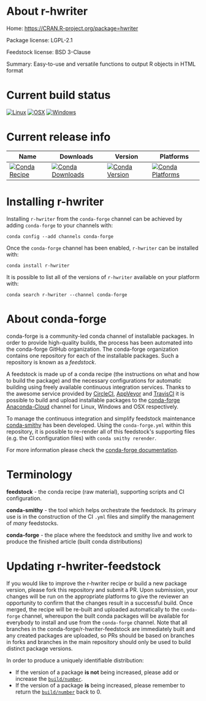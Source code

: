 About r-hwriter
===============

Home: https://CRAN.R-project.org/package=hwriter

Package license: LGPL-2.1

Feedstock license: BSD 3-Clause

Summary: Easy-to-use and versatile functions to output R objects in HTML format



Current build status
====================

[![Linux](https://img.shields.io/circleci/project/github/conda-forge/r-hwriter-feedstock/master.svg?label=Linux)](https://circleci.com/gh/conda-forge/r-hwriter-feedstock)
[![OSX](https://img.shields.io/travis/conda-forge/r-hwriter-feedstock/master.svg?label=macOS)](https://travis-ci.org/conda-forge/r-hwriter-feedstock)
[![Windows](https://img.shields.io/appveyor/ci/conda-forge/r-hwriter-feedstock/master.svg?label=Windows)](https://ci.appveyor.com/project/conda-forge/r-hwriter-feedstock/branch/master)

Current release info
====================

| Name | Downloads | Version | Platforms |
| --- | --- | --- | --- |
| [![Conda Recipe](https://img.shields.io/badge/recipe-r--hwriter-green.svg)](https://anaconda.org/conda-forge/r-hwriter) | [![Conda Downloads](https://img.shields.io/conda/dn/conda-forge/r-hwriter.svg)](https://anaconda.org/conda-forge/r-hwriter) | [![Conda Version](https://img.shields.io/conda/vn/conda-forge/r-hwriter.svg)](https://anaconda.org/conda-forge/r-hwriter) | [![Conda Platforms](https://img.shields.io/conda/pn/conda-forge/r-hwriter.svg)](https://anaconda.org/conda-forge/r-hwriter) |

Installing r-hwriter
====================

Installing `r-hwriter` from the `conda-forge` channel can be achieved by adding `conda-forge` to your channels with:

```
conda config --add channels conda-forge
```

Once the `conda-forge` channel has been enabled, `r-hwriter` can be installed with:

```
conda install r-hwriter
```

It is possible to list all of the versions of `r-hwriter` available on your platform with:

```
conda search r-hwriter --channel conda-forge
```


About conda-forge
=================

conda-forge is a community-led conda channel of installable packages.
In order to provide high-quality builds, the process has been automated into the
conda-forge GitHub organization. The conda-forge organization contains one repository
for each of the installable packages. Such a repository is known as a *feedstock*.

A feedstock is made up of a conda recipe (the instructions on what and how to build
the package) and the necessary configurations for automatic building using freely
available continuous integration services. Thanks to the awesome service provided by
[CircleCI](https://circleci.com/), [AppVeyor](https://www.appveyor.com/)
and [TravisCI](https://travis-ci.org/) it is possible to build and upload installable
packages to the [conda-forge](https://anaconda.org/conda-forge)
[Anaconda-Cloud](https://anaconda.org/) channel for Linux, Windows and OSX respectively.

To manage the continuous integration and simplify feedstock maintenance
[conda-smithy](https://github.com/conda-forge/conda-smithy) has been developed.
Using the ``conda-forge.yml`` within this repository, it is possible to re-render all of
this feedstock's supporting files (e.g. the CI configuration files) with ``conda smithy rerender``.

For more information please check the [conda-forge documentation](https://conda-forge.org/docs/).

Terminology
===========

**feedstock** - the conda recipe (raw material), supporting scripts and CI configuration.

**conda-smithy** - the tool which helps orchestrate the feedstock.
                   Its primary use is in the construction of the CI ``.yml`` files
                   and simplify the management of *many* feedstocks.

**conda-forge** - the place where the feedstock and smithy live and work to
                  produce the finished article (built conda distributions)


Updating r-hwriter-feedstock
============================

If you would like to improve the r-hwriter recipe or build a new
package version, please fork this repository and submit a PR. Upon submission,
your changes will be run on the appropriate platforms to give the reviewer an
opportunity to confirm that the changes result in a successful build. Once
merged, the recipe will be re-built and uploaded automatically to the
`conda-forge` channel, whereupon the built conda packages will be available for
everybody to install and use from the `conda-forge` channel.
Note that all branches in the conda-forge/r-hwriter-feedstock are
immediately built and any created packages are uploaded, so PRs should be based
on branches in forks and branches in the main repository should only be used to
build distinct package versions.

In order to produce a uniquely identifiable distribution:
 * If the version of a package **is not** being increased, please add or increase
   the [``build/number``](https://conda.io/docs/user-guide/tasks/build-packages/define-metadata.html#build-number-and-string).
 * If the version of a package **is** being increased, please remember to return
   the [``build/number``](https://conda.io/docs/user-guide/tasks/build-packages/define-metadata.html#build-number-and-string)
   back to 0.
